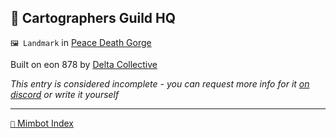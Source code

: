 ## 🧭 Cartographers Guild HQ

`🖼️ Landmark` in [Peace Death Gorge](<https://zeithalt.github.io/r/peace_death_gorge.html>)

Built on eon 878 by [Delta Collective](<https://zeithalt.github.io/r/delta_collective.html>)

_This entry is considered incomplete - you can request more info for it [on discord](<https://discord.com/channels/562910943848169472/1173922660489633802>) or write it yourself_

-----
[`📑` Mimbot Index](<https://zeithalt.github.io/r/#e190>)
<!---
keywords:  
aliases: 
-->